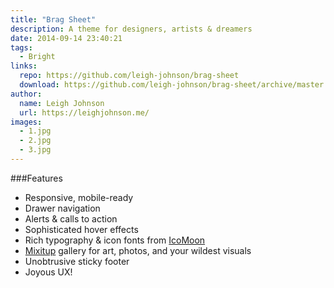 ```yaml
---
title: "Brag Sheet"
description: A theme for designers, artists & dreamers
date: 2014-09-14 23:40:21
tags:
  - Bright
links:
  repo: https://github.com/leigh-johnson/brag-sheet
  download: https://github.com/leigh-johnson/brag-sheet/archive/master.zip
author:
  name: Leigh Johnson
  url: https://leighjohnson.me/
images:
  - 1.jpg
  - 2.jpg
  - 3.jpg
---
```


###Features

* Responsive, mobile-ready
* Drawer navigation
* Alerts & calls to action
* Sophisticated hover effects
* Rich typography & icon fonts from [IcoMoon](https://icomoon.io/)
* [Mixitup](https://mixitup.kunkalabs.com/) gallery for art, photos, and your wildest visuals
* Unobtrusive sticky footer
* Joyous UX!
